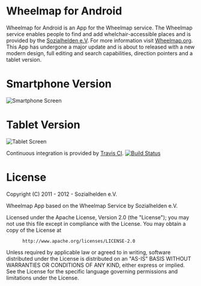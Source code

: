 Wheelmap for Android
====================

Wheelmap for Android is an App for the Wheelmap service. The Wheelmap service enables people to find and add whelchair-accessible places and is provided by the [Sozialhelden e.V][1]. For more information visit [Wheelmap.org][2]. This App has undergone a major update and is about to released with a new modern design, full editing and search capabilities, direction pointers and a tablet version.

Smartphone Version
==================
![Smartphone Screen][3]

Tablet Version
==============
![Tablet Screen][4]

Continuous integration is provided by [Travis CI][5].
[![Build Status](https://secure.travis-ci.org/sozialhelden/wheelmap-android.png?branch=master)](http://travis-ci.org/sozialhelden/wheelmap-android)

License
=======
 Copyright (C) 2011 - 2012 - Sozialhelden e.V.

 Wheelmap App based on the Wheelmap Service by Sozialhelden e.V.
  
 Licensed under the Apache License, Version 2.0 (the "License");
 you may not use this file except in compliance with the License.
 You may obtain a copy of the License at
 
          http://www.apache.org/licenses/LICENSE-2.0
  
 Unless required by applicable law or agreed to in writing, software
 distributed under the License is distributed on an "AS-IS" BASIS
 WITHOUT WARRANTIES OR CONDITIONS OF ANY KIND, either express or implied.
 See the License for the specific language governing permissions and
 limitations under the License.

[1]: http://sozialhelden.de/
[2]: http://wheelmap.org
[3]: https://raw.github.com/sozialhelden/wheelmap-android/master/screenshots/wheelmap-v0.9.1-list.png
[4]: https://raw.github.com/sozialhelden/wheelmap-android/master/screenshots/wheelmap-v0.9.1-tablet-maponly.png
[5]: https://travis-ci.org/sozialhelden/wheelmap-android

